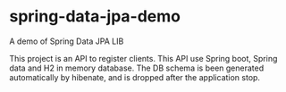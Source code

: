 # spring-data-jpa-demo
A demo of Spring Data JPA LIB 

This project is an API to register clients. 
This API use Spring boot, Spring data and H2 in memory database. 
The DB schema is been generated automatically by hibenate, and is dropped after the application stop.
